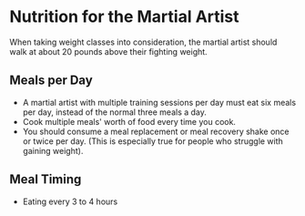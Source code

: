 # Nutrition for the Martial Artist

When taking weight classes into consideration, the martial artist should walk at about 20 pounds above their fighting weight.

## Meals per Day 

- A martial artist with multiple training sessions per day must eat six meals per day, instead of the normal three meals a day.
- Cook multiple meals' worth of food every time you cook. 
- You should consume a meal replacement or meal recovery shake once or twice per day. (This is especially true for people who struggle with gaining weight).


## Meal Timing

- Eating every 3 to 4 hours 














